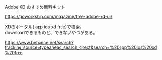 

```

```


Adobe XD おすすめ無料キット    

https://goworkship.com/magazine/free-adobe-xd-ui/
    

XDのポータル( app ios xd free)で検索。    
downloadできるものと、できないやつがある。
    
https://www.behance.net/search?tracking_source=typeahead_search_direct&search=%20app%20ios%20xd%20free


